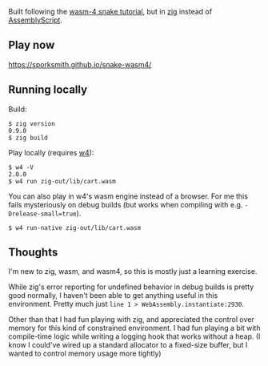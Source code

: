 Built following the [wasm-4 snake
tutorial](https://wasm4.org/docs/tutorials/snake/goal), but in
[zig](https://ziglang.org/) instead of
[AssemblyScript](https://www.assemblyscript.org/).

## Play now

https://sporksmith.github.io/snake-wasm4/

## Running locally

Build:

```
$ zig version
0.9.0
$ zig build
```

Play locally (requires [w4](https://wasm4.org/docs/getting-started/setup)):

```
$ w4 -V
2.0.0
$ w4 run zig-out/lib/cart.wasm
```

You can also play in w4's wasm engine instead of a browser. For me this fails
mysteriously on debug builds (but works when compiling with e.g.
`-Drelease-small=true`).

```
$ w4 run-native zig-out/lib/cart.wasm
```

## Thoughts

I'm new to zig, wasm, and wasm4, so this is mostly just a learning exercise.

While zig's error reporting for undefined behavior in debug builds is pretty
good normally, I haven't been able to get anything useful in this environment.
Pretty much just `line 1 > WebAssembly.instantiate:2930`.

Other than that I had fun playing with zig, and appreciated the control over
memory for this kind of constrained environment. I had fun playing a bit with
compile-time logic while writing a logging hook that works without a heap. (I
know I could've wired up a standard allocator to a fixed-size buffer, but I
wanted to control memory usage more tightly)
